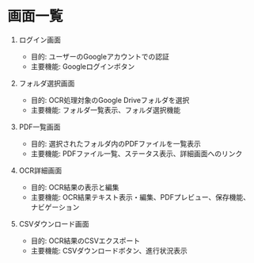 # 画面一覧

1. ログイン画面
   - 目的: ユーザーのGoogleアカウントでの認証
   - 主要機能: Googleログインボタン

2. フォルダ選択画面
   - 目的: OCR処理対象のGoogle Driveフォルダを選択
   - 主要機能: フォルダ一覧表示、フォルダ選択機能

3. PDF一覧画面
   - 目的: 選択されたフォルダ内のPDFファイルを一覧表示
   - 主要機能: PDFファイル一覧、ステータス表示、詳細画面へのリンク

4. OCR詳細画面
   - 目的: OCR結果の表示と編集
   - 主要機能: OCR結果テキスト表示・編集、PDFプレビュー、保存機能、ナビゲーション

5. CSVダウンロード画面
   - 目的: OCR結果のCSVエクスポート
   - 主要機能: CSVダウンロードボタン、進行状況表示
